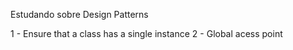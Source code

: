 Estudando sobre Design Patterns

1 - Ensure that a class has a single instance
2 - Global acess point